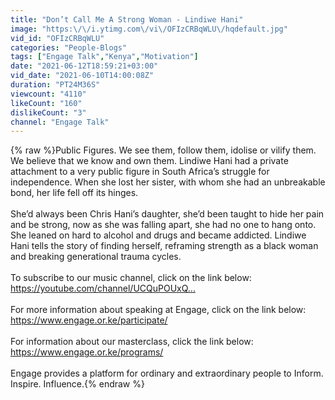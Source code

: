 ```yaml
---
title: "Don’t Call Me A Strong Woman - Lindiwe Hani"
image: "https:\/\/i.ytimg.com\/vi\/OFIzCRBqWLU\/hqdefault.jpg"
vid_id: "OFIzCRBqWLU"
categories: "People-Blogs"
tags: ["Engage Talk","Kenya","Motivation"]
date: "2021-06-12T18:59:21+03:00"
vid_date: "2021-06-10T14:00:08Z"
duration: "PT24M36S"
viewcount: "4110"
likeCount: "160"
dislikeCount: "3"
channel: "Engage Talk"
---
```

{% raw %}Public Figures. We see them, follow them, idolise or vilify them. We believe that we know and own them. Lindiwe Hani had a private attachment to a very public figure in South Africa’s struggle for independence. When she lost her sister, with whom she had an unbreakable bond, her life fell off its hinges. <br /><br />She’d always been Chris Hani’s daughter, she’d been taught to hide her pain and be strong, now as she was falling apart, she had no one to hang onto. She leaned on hard to alcohol and drugs and became addicted. Lindiwe Hani tells the story of finding herself, reframing strength as a black woman and breaking generational trauma cycles.<br /><br />To subscribe to our music channel, click on the link below:<br /><a rel="nofollow" target="blank" href="https://youtube.com/channel/UCQuPOUxQ...​">https://youtube.com/channel/UCQuPOUxQ...​</a><br /><br />For more information about speaking at Engage, click on the link below:<br /><a rel="nofollow" target="blank" href="https://www.engage.or.ke/participate/​​​​">https://www.engage.or.ke/participate/​​​​</a><br /><br />For information about our masterclass, click the link below:<br /><a rel="nofollow" target="blank" href="https://www.engage.or.ke/programs/​​​​">https://www.engage.or.ke/programs/​​​​</a><br /><br />Engage provides a platform for ordinary and extraordinary people to Inform. Inspire. Influence.{% endraw %}
